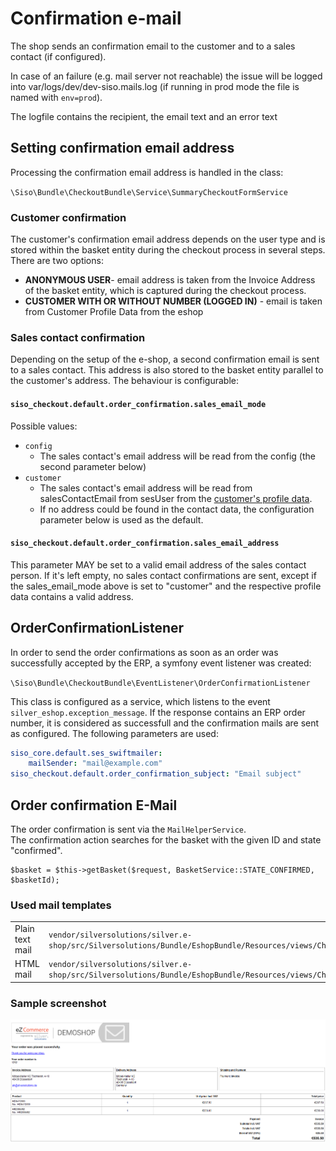# Confirmation e-mail

The shop sends an confirmation email to the customer and to a sales contact (if configured).

In case of an failure (e.g. mail server not reachable) the issue will be logged into var/logs/dev/dev-siso.mails.log  (if running in prod mode the file is named with `env=prod`). 

The logfile contains the recipient, the email text and an error text

## Setting confirmation email address

Processing the confirmation email address is handled in the class:

`\Siso\Bundle\CheckoutBundle\Service\SummaryCheckoutFormService`

### Customer confirmation

The customer's confirmation email address depends on the user type and is stored within the basket entity during the checkout process in several steps. There are two options:

- **ANONYMOUS USER**- email address is taken from the Invoice Address of the basket entity, which is captured during the checkout process.
- **CUSTOMER WITH OR WITHOUT NUMBER (LOGGED IN)** - email is taken from Customer Profile Data from the eshop

### Sales contact confirmation

Depending on the setup of the e-shop, a second confirmation email is sent to a sales contact. This address is also stored to the basket entity parallel to the customer's address. The behaviour is configurable:

#### `siso_checkout.default.order_confirmation.sales_email_mode`

Possible values:

- `config`
    - The sales contact's email address will be read from the config (the second parameter below)
- `customer`
    - The sales contact's email address will be read from salesContactEmail from sesUser from the [customer's profile data](../../../customers/customers_api/customer_profile_data_components/customer_profile_data_model.md).
    - If no address could be found in the contact data, the configuration parameter below is used as the default.

#### `siso_checkout.default.order_confirmation.sales_email_address`

This parameter MAY be set to a valid email address of the sales contact person. If it's left empty, no sales contact confirmations are sent, except if the sales_email_mode above is set to "customer" and the respective profile data contains a valid address.

## OrderConfirmationListener

In order to send the order confirmations as soon as an order was successfully accepted by the ERP, a symfony event listener was created:

`\Siso\Bundle\CheckoutBundle\EventListener\OrderConfirmationListener`

This class is configured as a service, which listens to the event `silver_eshop.exception_message`. If the response contains an ERP order number, it is considered as successfull and the confirmation mails are sent as configured. The following parameters are used:

``` yaml
siso_core.default.ses_swiftmailer:
    mailSender: "mail@example.com"
siso_checkout.default.order_confirmation_subject: "Email subject"
```

## Order confirmation E-Mail

The order confirmation is sent via the `MailHelperService`.  
The confirmation action searches for the basket with the given ID and state "confirmed".

``` 
$basket = $this->getBasket($request, BasketService::STATE_CONFIRMED, $basketId);
```

### Used mail templates

|                 |        |
| --------------- | ------ |
| Plain text mail | `vendor/silversolutions/silver.e-shop/src/Silversolutions/Bundle/EshopBundle/Resources/views/Checkout/Email/order_confirmation.txt.twig`  |
| HTML mail       | `vendor/silversolutions/silver.e-shop/src/Silversolutions/Bundle/EshopBundle/Resources/views/Checkout/Email/order_confirmation.html.twig` |

### Sample screenshot

![](../../../img/confirmation_email.png)
